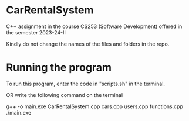 # CarRentalSystem
C++ assignment in the course CS253 (Software Development) offered in the semester 2023-24-II

Kindly do not change the names of the files and folders in the repo.

# Running the program
To run this program, enter the code in "scripts.sh" in the terminal.

OR
write the following command on the terminal 

g++ -o main.exe CarRentalSystem.cpp cars.cpp users.cpp functions.cpp
./main.exe


